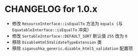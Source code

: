 # CHANGELOG for 1.0.x

- 修改 `ResourceInterface::isEqualTo` 方法为 `equals`（与 `EquatableInterface::isEqualTo` 冲突）
- 修改 `SortableInterface::DEFAULT_SORT` 默认值 `255` 改为 `0`
- 移除 `DisableHtml5ValidateTypeExtension` 类
- 移除 `siganushka_generic.disable_html5_validation` 配置项
